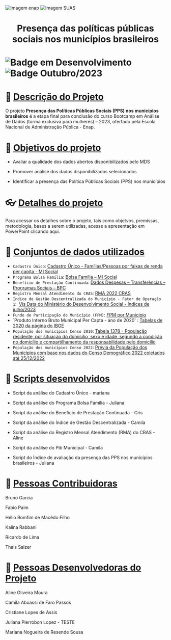 ![Imagem enap](https://github.com/heliomacedofilho/projetos-do-bootcamp-analise-de-dados-enap-2023/assets/148554023/bfd78954-f0aa-4f39-9c16-ef0bc86dca47)
![Imagem SUAS](https://github.com/heliomacedofilho/projetos-do-bootcamp-analise-de-dados-enap-2023/assets/148554023/c3f02ab7-9bf4-41cc-94b2-4a295972cc45)

# <h1 align="center"> Presença das políticas públicas sociais nos municípios brasileiros </h1>

# ![Badge em Desenvolvimento](http://img.shields.io/static/v1?label=STATUS&message=EM%20DESENVOLVIMENTO&color=GREEN&style=for-the-badge) ![Badge Outubro/2023](http://img.shields.io/static/v1?label=DATA&message=Outubro/2023&color=blue&style=for-the-badge)

# :scroll: [Descrição do Projeto](#descrição_do_projeto)
O projeto **Presença das Políticas Públicas Sociais (PPS) nos municípios brasileiros** é a etapa final para conclusão do curso Bootcamp em Análise de Dados (turma exclusiva para mulheres) – 2023, ofertado pela Escola Nacional de Administração Pública - Enap.

# :checkered_flag: [Objetivos do projeto](#objetivos_do_projeto)
  
  - Avaliar a qualidade dos dados abertos disponibilizados pelo MDS
  
  - Promover análise dos dados disponibilizados selecionados
  
  - Identificar a presença das Política Públicas Sociais (PPS) nos municípios

# :eyeglasses: [Detalhes do projeto](#detalhes_do_projeto)

  Para acessar os detalhes sobre o projeto, tais como objetvos, premissas, metodologia, bases a serem utilizadas, acesse a apresentação em PowerPoint clicando aqui.

# :date: [Conjuntos de dados utilizados](#conjuntos_de_dados_utilizados)
- `Cadastro Único`: [Cadastro Único - Famílias/Pessoas por faixas de renda per capita - MI Social](https://img.shields.io/github/stars/camilafernanda?style=social](https://dados.gov.br/dados/conjuntos-dados/cadastro-unico---familiaspessoas-por-faixas-de-renda-per-capita---mi-social))
- `Programa Bolsa Família`: [Bolsa Família – MI Social](https://dados.gov.br/dados/conjuntos-dados/bolsa-familia---mi-social)
- `Benefício de Prestação Continuada`: [Dados Despesas – Transferências – Programas Sociais – BPC](https://portaldatransparencia.gov.br/download-de-dados/bpc)
- `Registro Mensal Atendimento do CRAS`: [RMA 2022 CRAS](https://aplicacoes.mds.gov.br/snas/vigilancia/index2.php)
- `Índice de Gestão Descentralizada do Município - Fator de Operação 1`:  [Vis Data do Ministério do Desenvolvimento Social - índices de julho/2023](https://aplicacoes.cidadania.gov.br/vis/data3/data-explorer.php)
- `Fundo de Participação do Município (FPM)`:  [FPM por Município](https://www.tesourotransparente.gov.br/ckan/dataset/transferencias-obrigatorias-da-uniao-por-municipio/resource/d69ff32a-6681-4114-81f0-233bb6b17f58)
- `Produto Interno Bruto Municipal Per Capta - ano de 2020' : [Tabelas de 2020 da página do IBGE](https://www.ibge.gov.br/estatisticas/economicas/contas-nacionais/9088-produto-interno-bruto-dos-municipios.html?=&t=resultados)
- `População dos municípios Censo 2010`: [Tabela 1378 - População residente, por situação do domicílio, sexo e idade, segundo a condição no domicílio e compartilhamento da responsabilidade pelo domicílio](https://sidra.ibge.gov.br/tabela/1378)
- `População dos municípios Censo 2022`: [Prévia da População dos Municípios com base nos dados do Censo Demográfico 2022 coletados até 25/12/2022](https://www.ibge.gov.br/estatisticas/sociais/populacao/22827-censo-demografico-2022.html?edicao=35938&t=resultados)

 
# :hammer: [Scripts desenvolvidos](#scripts_desenvolvidos)

  - Script da análise do Cadastro Único  - mariana
  
  - Script da análise do Programa Bolsa Família - Juliana
  
  - Script da análise do Benefício de Prestação Continuada - Cris
  
  - Script da análise do Índice de Gestão Descentralizada - Camila
  
  - Script da análise do Registro Mensal Atendimento (RMA) do CRAS - Aline
  
  - Script da análise do Pib Municipal - Camila
  
  - Script do Índice de avaliação da presença das PPS nos municípios brasileiros - Juliana

# :angel: [Pessoas Contribuidoras](#pessoas-contribuidoras)

  Bruno Garcia
  
  Fabio Paim
  
  Hélio Bomfim de Macêdo Filho
  
  Kalina Rabbani
  
  Ricardo de Lima
  
  Thais Salzer  
  
# :two_women_holding_hands: [Pessoas Desenvolvedoras do Projeto](#pessoas-desenvolvedoras)

  Aline Oliveira Moura
  
  Camila Abuassi de Faro Passos
  
  Cristiane Lopes de Assis
  
  Juliana Pierrobon Lopez - TESTE
  
  Mariana Nogueira de Resende Sousa






